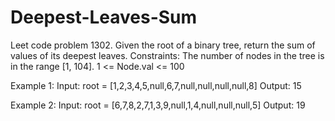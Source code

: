 # Deepest-Leaves-Sum
Leet code problem 1302.
Given the root of a binary tree, return the sum of values of its deepest leaves.
Constraints:
The number of nodes in the tree is in the range [1, 104].
1 <= Node.val <= 100

Example 1:
Input: root = [1,2,3,4,5,null,6,7,null,null,null,null,8]
Output: 15

Example 2:
Input: root = [6,7,8,2,7,1,3,9,null,1,4,null,null,null,5]
Output: 19
